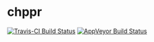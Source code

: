 # chppr

[![Travis-CI Build Status](https://travis-ci.org/arcvetkovic/chppr.svg?branch=master)](https://travis-ci.org/arcvetkovic/chppr)
[![AppVeyor Build Status](https://ci.appveyor.com/api/projects/status/github/arcvetkovic/chppr?branch=master&svg=true)](https://ci.appveyor.com/project/arcvetkovic/chppr)

